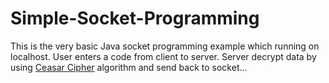 # Simple-Socket-Programming

This is the very basic Java socket programming example which running on localhost.
User enters a code from client to server. Server decrypt data by using [Ceasar Cipher](http://en.wikipedia.org/wiki/Caesar_cipher) algorithm and send back to socket...
